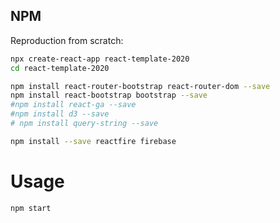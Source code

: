 



## NPM

Reproduction from scratch:

```sh
npx create-react-app react-template-2020
cd react-template-2020
```

```sh
npm install react-router-bootstrap react-router-dom --save
npm install react-bootstrap bootstrap --save
#npm install react-ga --save
#npm install d3 --save
# npm install query-string --save

npm install --save reactfire firebase
```


# Usage

```sh
npm start
```

